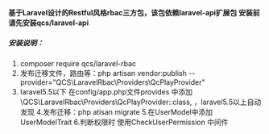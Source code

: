 **基于Laravel设计的Restful风格rbac三方包，该包依赖laravel-api扩展包 安装前请先安装qcs/laravel-api**


##### 安装说明：

1. composer require qcs/laravel-rbac
2. 发布迁移文件，路由等：php artisan vendor:publish --provider="QCS\LaravelRbac\Providers\QcPlayProvider"
3. laravel5.5以下 在config/app.php文件provides 中添加\QCS\LaravelRbac\Providers\QcPlayProvider::class, ，laravel5.5以上自动发现
4.发布迁移：php atisan migrate
5.在UserModel中添加UserModelTrait 
6.判断权限时 使用CheckUserPermission 中间件
```


